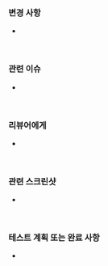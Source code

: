### 변경 사항

-

<br>

### 관련 이슈

-

<br>

### 리뷰어에게

-

<br>

### 관련 스크린샷

-

<br>

### 테스트 계획 또는 완료 사항

-
